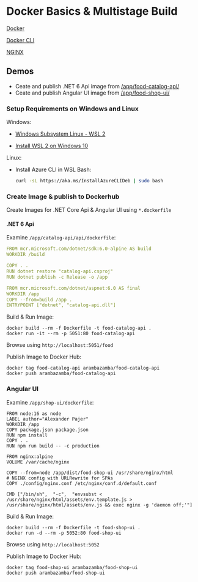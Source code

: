 # Docker Basics & Multistage Build

[Docker](https://www.docker.com/products/docker-desktop)

[Docker CLI](https://docs.docker.com/engine/reference/commandline/cli/)

[NGINX](https://www.nginx.com/)

## Demos

- Ceate and publish .NET 6 Api image from [/app/food-catalog-api/](/app/food-catalog-api/)
- Ceate and publish Angular UI image from [/app/food-shop-ui/](/app/food-shop-ui/)

### Setup Requirements on Windows and Linux

Windows:

- [Windows Subsystem Linux - WSL 2](https://docs.microsoft.com/en-us/windows/wsl/wsl2-about)

- [Install WSL 2 on Windows 10](https://pureinfotech.com/install-windows-subsystem-linux-2-windows-10/)

Linux:

- Install Azure CLI in WSL Bash:

    ```bash
    curl -sL https://aka.ms/InstallAzureCLIDeb | sudo bash
    ```

### Create Image & publish to Dockerhub

Create Images for .NET Core Api & Angular UI using `*.dockerfile`

#### .NET 6 Api

Examine `/app/catalog-api/api/dockerfile`:

```yaml
FROM mcr.microsoft.com/dotnet/sdk:6.0-alpine AS build
WORKDIR /build

COPY . .
RUN dotnet restore "catalog-api.csproj"
RUN dotnet publish -c Release -o /app

FROM mcr.microsoft.com/dotnet/aspnet:6.0 AS final
WORKDIR /app
COPY --from=build /app .
ENTRYPOINT ["dotnet", "catalog-api.dll"]
```

Build & Run Image:

```
docker build --rm -f Dockerfile -t food-catalog-api .
docker run -it --rm -p 5051:80 food-catalog-api
```

Browse using `http://localhost:5051/food`

Publish Image to Docker Hub:

```
docker tag food-catalog-api arambazamba/food-catalog-api
docker push arambazamba/food-catalog-api
```

### Angular UI

Examine `/app/shop-ui/dockerfile`:

```docker
FROM node:16 as node
LABEL author="Alexander Pajer"
WORKDIR /app
COPY package.json package.json
RUN npm install
COPY . .
RUN npm run build -- -c production

FROM nginx:alpine
VOLUME /var/cache/nginx

COPY --from=node /app/dist/food-shop-ui /usr/share/nginx/html 
# NGINX config with URLRewrite for SPAs
COPY ./config/nginx.conf /etc/nginx/conf.d/default.conf

CMD ["/bin/sh",  "-c",  "envsubst < /usr/share/nginx/html/assets/env.template.js > /usr/share/nginx/html/assets/env.js && exec nginx -g 'daemon off;'"]
```

Build & Run Image:

```
docker build --rm -f Dockerfile -t food-shop-ui .
docker run -d --rm -p 5052:80 food-shop-ui
```

Browse using `http://localhost:5052`

Publish Image to Docker Hub:

```
docker tag food-shop-ui arambazamba/food-shop-ui
docker push arambazamba/food-shop-ui
```